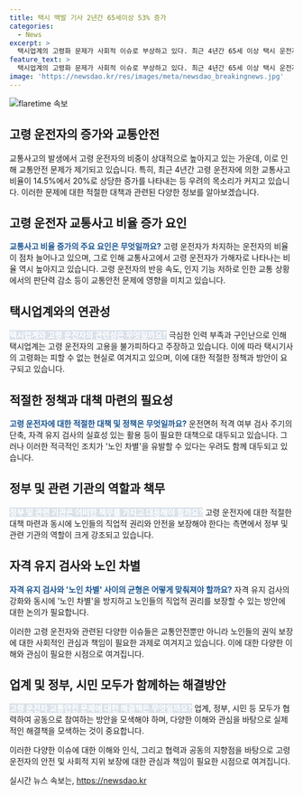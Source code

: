 ```yaml
---
title: 택시 백발 기사 2년간 65세이상 53% 증가
categories:
  - News
excerpt: >
  택시업계의 고령화 문제가 사회적 이슈로 부상하고 있다. 최근 4년간 65세 이상 택시 운전자 수가 53% 급증하며, 사고 비중도 20%로 늘어났다. 이에 대해 운전자 연령과 사고 직간접적 연관성을 분석한 연구 결과, 고령 운전자의 사망사고 비율이 높다는 것이 확인되었다. 그러나 택시업계는 구인난으로 인해 고령 운전자의 필요성을 강조하며, 자격유지검사 주기 등을 개선하는 방안을 모색하고 있다. 한편, 노인 차별 우려와 함께 고령 운전자의 산업 구조 전환 문제도 제기되고 있다. 현재 정부는 이 문제에 대한 조건부 운전면허제 도입과 운전 적격여부 검사 기간 단축 등을 검토 중에 있다.
feature_text: >
  택시업계의 고령화 문제가 사회적 이슈로 부상하고 있다. 최근 4년간 65세 이상 택시 운전자 수가 53% 급증하며, 사고 비중도 20%로 늘어났다. 이에 대해 운전자 연령과 사고 직간접적 연관성을 분석한 연구 결과, 고령 운전자의 사망사고 비율이 높다는 것이 확인되었다. 그러나 택시업계는 구인난으로 인해 고령 운전자의 필요성을 강조하며, 자격유지검사 주기 등을 개선하는 방안을 모색하고 있다. 한편, 노인 차별 우려와 함께 고령 운전자의 산업 구조 전환 문제도 제기되고 있다. 현재 정부는 이 문제에 대한 조건부 운전면허제 도입과 운전 적격여부 검사 기간 단축 등을 검토 중에 있다.
image: 'https://newsdao.kr/res/images/meta/newsdao_breakingnews.jpg'
---
```


<p><img src="https://newsdao.kr/res/images/meta/newsdao_breakingnews.jpg" alt="flaretime 속보" /></p>

<h2 data-ke-size="size26">고령 운전자의 증가와 교통안전</h2>

<p>교통사고의 발생에서 고령 운전자의 비중이 상대적으로 높아지고 있는 가운데, 이로 인해 교통안전 문제가 제기되고 있습니다. 특히, 최근 4년간 고령 운전자에 의한 교통사고 비율이 14.5%에서 20%로 상당한 증가를 나타내는 등 우려의 목소리가 커지고 있습니다. 이러한 문제에 대한 적절한 대책과 관련된 다양한 정보를 알아보겠습니다.</p>

<p data-ke-size="size16"></p>

<h2 data-ke-size="size24">고령 운전자 교통사고 비율 증가 요인</h2>

<p><b><span style="color: #1a5490;">교통사고 비율 증가의 주요 요인은 무엇일까요?</span></b> 
고령 운전자가 차지하는 운전자의 비율이 점차 늘어나고 있으며, 그로 인해 교통사고에서 고령 운전자가 가해자로 나타나는 비율 역시 높아지고 있습니다. 고령 운전자의 반응 속도, 인지 기능 저하로 인한 교통 상황에서의 판단력 감소 등이 교통안전 문제에 영향을 미치고 있습니다.</p>

<p data-ke-size="size16"></p>

<h2 data-ke-size="size24">택시업계와의 연관성</h2>

<p><b><span style="background-color: #21538527; color: #ffffff;">택시업계와 고령 운전자의 관련성은 무엇일까요?</span></b> 
극심한 인력 부족과 구인난으로 인해 택시업계는 고령 운전자의 고용을 불가피하다고 주장하고 있습니다. 이에 따라 택시기사의 고령화는 피할 수 없는 현실로 여겨지고 있으며, 이에 대한 적절한 정책과 방안이 요구되고 있습니다.</p>

<p data-ke-size="size16"></p>

<h2 data-ke-size="size24">적절한 정책과 대책 마련의 필요성</h2>

<p><b><span style="color: #1a5490;">고령 운전자에 대한 적절한 대책 및 정책은 무엇일까요?</span></b> 
운전면허 적격 여부 검사 주기의 단축, 자격 유지 검사의 실효성 있는 활용 등이 필요한 대책으로 대두되고 있습니다. 그러나 이러한 적극적인 조치가 '노인 차별'을 유발할 수 있다는 우려도 함께 대두되고 있습니다.</p>

<p data-ke-size="size16"></p>

<h2 data-ke-size="size24">정부 및 관련 기관의 역할과 책무</h2>

<p><b><span style="background-color: #21538527; color: #ffffff;">정부 및 관련 기관은 어떠한 책무를 가지고 대응해야 할까요?</span></b> 
고령 운전자에 대한 적절한 대책 마련과 동시에 노인들의 직업적 권리와 안전을 보장해야 한다는 측면에서 정부 및 관련 기관의 역할이 크게 강조되고 있습니다.</p>

<p data-ke-size="size16"></p>

<h2 data-ke-size="size24">자격 유지 검사와 노인 차별</h2>

<p><b><span style="color: #1a5490;">자격 유지 검사와 '노인 차별' 사이의 균형은 어떻게 맞춰져야 할까요?</span></b> 
자격 유지 검사의 강화와 동시에 '노인 차별'을 방지하고 노인들의 직업적 권리를 보장할 수 있는 방안에 대한 논의가 필요합니다.</p>

<p>이러한 고령 운전자와 관련된 다양한 이슈들은 교통안전뿐만 아니라 노인들의 권익 보장에 대한 사회적인 관심과 책임이 필요한 과제로 여겨지고 있습니다. 이에 대한 다양한 이해와 관심이 필요한 시점으로 여겨집니다.</p>

<p data-ke-size="size16"></p>

<h2 data-ke-size="size24">업계 및 정부, 시민 모두가 함께하는 해결방안</h2>

<p><b><span style="background-color: #21538527; color: #ffffff;">고령 운전자 교통안전 문제에 대한 해결책은 무엇일까요?</span></b> 
업계, 정부, 시민 등 모두가 협력하여 공동으로 참여하는 방안을 모색해야 하며, 다양한 이해와 관심을 바탕으로 실제적인 해결책을 모색하는 것이 중요합니다.</p>

<p>이러한 다양한 이슈에 대한 이해와 인식, 그리고 협력과 공동의 지향점을 바탕으로 고령 운전자의 안전 및 사회적 지위 보장에 대한 관심과 책임이 필요한 시점으로 여겨집니다.</p>
실시간 뉴스 속보는, <a href="https://newsdao.kr" rel="dofollow">https://newsdao.kr</a>


